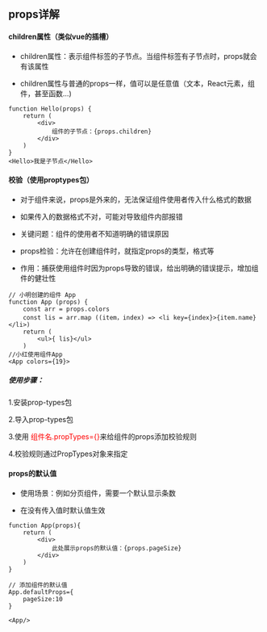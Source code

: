 ## props详解

#### children属性（类似vue的插槽）

- children属性：表示组件标签的子节点。当组件标签有子节点时，props就会有该属性

- children属性与普通的props一样，值可以是任意值（文本，React元素，组件，甚至函数...)



```react
function Hello(props) {
	return (
		<div>
        	组件的子节点：{props.children}
        </div>
	)
}	
<Hello>我是子节点</Hello>
```



#### 校验（使用proptypes包）

- 对于组件来说，props是外来的，无法保证组件使用者传入什么格式的数据

- 如果传入的数据格式不对，可能对导致组件内部报错
- 关键问题：组件的使用者不知道明确的错误原因
- props检验：允许在创建组件时，就指定props的类型，格式等
- 作用：捕获使用组件时因为props导致的错误，给出明确的错误提示，增加组件的健壮性

```react
// 小明创建的组件 App
function App (props) {
	const arr = props.colors
	const lis = arr.map ((item，index) => <li key={index}>{item.name}</li>)
    return (
		<ul>{ lis}</ul>
    )
//小红使用组件App
<App colors={19}>
```



##### 使用步骤：

1.安装prop-types包

2.导入prop-types包

3.使用 <font color=red>组件名.propTypes={}</font>来给组件的props添加校验规则

4.校验规则通过PropTypes对象来指定



#### props的默认值

- 使用场景：例如分页组件，需要一个默认显示条数

- 在没有传入值时默认值生效



```react
function App(props){
    return (
    	<div>
        	此处展示props的默认值：{props.pageSize}
        </div>
    )
}

// 添加组件的默认值
App.defaultProps={
    pageSize:10
}

<App/>
```

